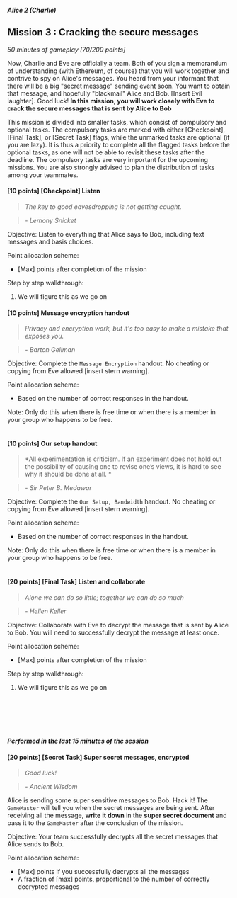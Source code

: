 **_Alice 2 (Charlie)_**
## Mission 3 : Cracking the secure messages
*50 minutes of gameplay [70/200 points]*

Now, Charlie and Eve are officially a team. Both of you sign a memorandum of understanding (with Ethereum, of course) that you will work together and contrive to spy on Alice's messages. You heard from your informant that there will be a big "secret message" sending event soon. You want to obtain that message, and hopefully "blackmail" Alice and Bob. [Insert Evil laughter]. Good luck!
**In this mission, you will work closely with Eve to crack the secure messages that is sent by Alice to Bob**

This mission is divided into smaller tasks, which consist of compulsory and optional tasks. The compulsory tasks are marked with either [Checkpoint], [Final Task], or [Secret Task] flags, while the unmarked tasks are optional (if you are lazy). It is thus a priority to complete all the flagged tasks before the optional tasks, as one will not be able to revisit these tasks after the deadline. The compulsory tasks are very important for the upcoming missions. You are also strongly advised to plan the distribution of tasks among your teammates.
#### [10 points] [Checkpoint] Listen
> *The key to good eavesdropping is not getting caught.*

> *- Lemony Snicket*

Objective: Listen to everything that Alice says to Bob, including text messages and basis choices.

Point allocation scheme:
* [Max] points after completion of the mission

Step by step walkthrough:
1. We will figure this as we go on

#### [10 points] Message encryption handout
> *Privacy and encryption work, but it's too easy to make a mistake that exposes you.*

> *- Barton Gellman*

Objective: Complete the `Message Encryption` handout. No cheating or copying from Eve allowed [insert stern warning].

Point allocation scheme:
* Based on the number of correct responses in the handout.

Note: Only do this when there is free time or when there is a member in your group who happens to be free.
<br><br>

#### [10 points] Our setup handout
> *All experimentation is criticism. If an experiment does not hold out the possibility of causing one to revise one’s views, it is hard to see why it should be done at all. *

> *- Sir Peter B. Medawar*

Objective: Complete the `Our Setup, Bandwidth` handout. No cheating or copying from Eve allowed [insert stern warning].

Point allocation scheme:
* Based on the number of correct responses in the handout.

Note: Only do this when there is free time or when there is a member in your group who happens to be free.
<br><br>

#### [20 points] [Final Task] Listen and collaborate
> *Alone we can do so little; together we can do so much*

> *- Hellen Keller*


Objective: Collaborate with Eve to decrypt the message that is sent by Alice to Bob. You will need to successfully decrypt the message at least once.

Point allocation scheme:
* [Max] points after completion of the mission

Step by step walkthrough:
1. We will figure this as we go on
<br><br><br><br><br><br>

#### *Performed in the last 15 minutes of the session*
#### [20 points] [Secret Task] Super secret messages, encrypted
> *Good luck!*

> *- Ancient Wisdom*

Alice is sending some super sensitive messages to Bob. Hack it! The `GameMaster` will tell you when the secret messages are being sent. After receiving all the message, **write it down** in the **super secret document** and pass it to the `GameMaster` after the conclusion of the mission.

Objective: Your team successfully decrypts all the secret messages that Alice sends to Bob.

Point allocation scheme:
* [Max] points if you successfully decrypts all the messages
* A fraction of [max] points, proportional to the number of correctly decrypted messages
